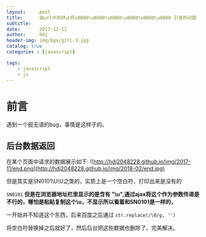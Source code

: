 ```yaml
---
layout:     post
title:      由url中的终止符u0000\u0000\u0000\u0000\u0000\u0000 引发的问题
subtitle:   
date:       2017-12-12
author:     hdj
header-img: img/bgs/girl-3.jpg
catalog: true
categories : [javascript]

tags:
    - javascript
    - js
---
```




# 前言

 遇到一个挺无语的bug，事情是这样子的。


## 后台数据返回
   在某个页面中请求的数据展示如下:
   ![http://hdj2048228.github.io/img/2017-11/end.png](http://hdj2048228.github.io/img/2018-02/end.jpg)
   
   但是其实是SN0101\U\U之类的，实质上是一个空白符，打印出来是没有的
   
   `
      SN0101
   `
**但是在浏览器地址栏里显示的是含有 "\u",通过ajax将这个作为参数传递是不行的，哪怕是粘贴复制这个\u，不显示所以看着和SN0101是一样的，**

一开始并不知道这个东西，后来百度之后通过 
``
  str.replace(/\0/g, '')
``

将空白符替换掉之后就好了，然后后台把这些数据也删除了，完美解决。
  

     
 
